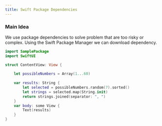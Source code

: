 ```yaml
---
title: Swift Package Dependencies
---
```


### Main Idea

We use package dependencies to solve problem that are too risky or complex. Using the Swift Package Manager we can download dependency. 
```swift
import SamplePackage
import SwiftUI

struct ContentView: View {
    
    let possibleNumbers = Array(1...60)
    
    var results: String {
        let selected = possibleNumbers.random(7).sorted()
        let strings = selected.map(String.init)
        return strings.joined(separator: ", ")
    }
    var body: some View {
        Text(results)
    }
}
```
